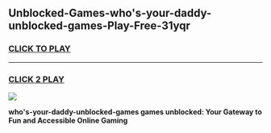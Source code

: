 
## Unblocked-Games-who's-your-daddy-unblocked-games-Play-Free-31yqr
<h3>
<a href="https://premium76.site?title=who's-your-daddy-unblocked-games&ref=15A">CLICK TO PLAY</a></h3>
<hr>

<h3>
<a href="https://premium76.site?title=who's-your-daddy-unblocked-games&ref=15A">CLICK 2 PLAY</a>
  
</h3>

<a href="https://premium76.site?title=who's-your-daddy-unblocked-games&ref=15A"><img src="https://clearcache.store/games.png"></a>


**who's-your-daddy-unblocked-games games unblocked: Your Gateway to Fun and Accessible Online Gaming**

